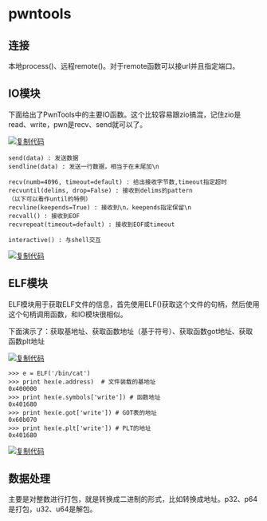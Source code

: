 # pwntools

## 连接

本地process()、远程remote()。对于remote函数可以接url并且指定端口。

## IO模块

下面给出了PwnTools中的主要IO函数。这个比较容易跟zio搞混，记住zio是read、write，pwn是recv、send就可以了。

[![复制代码](https://common.cnblogs.com/images/copycode.gif)](javascript:void(0);)

```
send(data) : 发送数据
sendline(data) : 发送一行数据，相当于在末尾加\n

recv(numb=4096, timeout=default) : 给出接收字节数,timeout指定超时
recvuntil(delims, drop=False) : 接收到delims的pattern
（以下可以看作until的特例）
recvline(keepends=True) : 接收到\n，keepends指定保留\n
recvall() : 接收到EOF
recvrepeat(timeout=default) : 接收到EOF或timeout

interactive() : 与shell交互
```

[![复制代码](https://common.cnblogs.com/images/copycode.gif)](javascript:void(0);)

## ELF模块

ELF模块用于获取ELF文件的信息，首先使用ELF()获取这个文件的句柄，然后使用这个句柄调用函数，和IO模块很相似。

下面演示了：获取基地址、获取函数地址（基于符号）、获取函数got地址、获取函数plt地址

[![复制代码](https://common.cnblogs.com/images/copycode.gif)](javascript:void(0);)

```
>>> e = ELF('/bin/cat')
>>> print hex(e.address)  # 文件装载的基地址
0x400000
>>> print hex(e.symbols['write']) # 函数地址
0x401680
>>> print hex(e.got['write']) # GOT表的地址
0x60b070
>>> print hex(e.plt['write']) # PLT的地址
0x401680
```

[![复制代码](https://common.cnblogs.com/images/copycode.gif)](javascript:void(0);)

## 数据处理

主要是对整数进行打包，就是转换成二进制的形式，比如转换成地址。p32、p64是打包，u32、u64是解包。